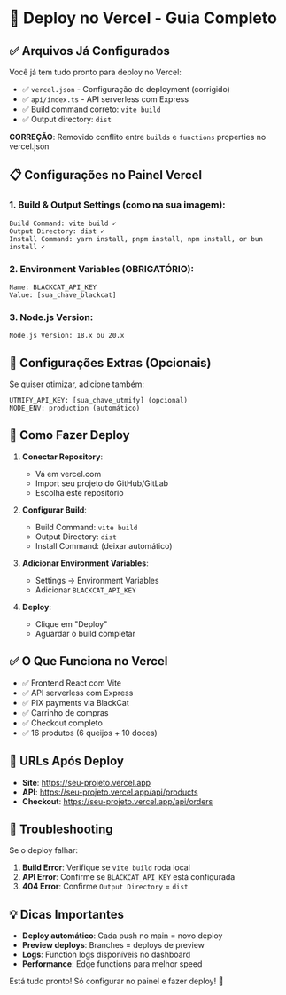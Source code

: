 # 🚀 Deploy no Vercel - Guia Completo

## ✅ Arquivos Já Configurados

Você já tem tudo pronto para deploy no Vercel:

- ✅ `vercel.json` - Configuração do deployment (corrigido)
- ✅ `api/index.ts` - API serverless com Express
- ✅ Build command correto: `vite build`
- ✅ Output directory: `dist`

**CORREÇÃO**: Removido conflito entre `builds` e `functions` properties no vercel.json

## 📋 Configurações no Painel Vercel

### 1. Build & Output Settings (como na sua imagem):
```
Build Command: vite build ✓
Output Directory: dist ✓
Install Command: yarn install, pnpm install, npm install, or bun install ✓
```

### 2. Environment Variables (OBRIGATÓRIO):
```
Name: BLACKCAT_API_KEY
Value: [sua_chave_blackcat]
```

### 3. Node.js Version:
```
Node.js Version: 18.x ou 20.x
```

## 🔧 Configurações Extras (Opcionais)

Se quiser otimizar, adicione também:

```
UTMIFY_API_KEY: [sua_chave_utmify] (opcional)
NODE_ENV: production (automático)
```

## 🚀 Como Fazer Deploy

1. **Conectar Repository**:
   - Vá em vercel.com
   - Import seu projeto do GitHub/GitLab
   - Escolha este repositório

2. **Configurar Build**:
   - Build Command: `vite build`
   - Output Directory: `dist`  
   - Install Command: (deixar automático)

3. **Adicionar Environment Variables**:
   - Settings → Environment Variables
   - Adicionar `BLACKCAT_API_KEY`

4. **Deploy**:
   - Clique em "Deploy"
   - Aguardar o build completar

## ✅ O Que Funciona no Vercel

- ✅ Frontend React com Vite
- ✅ API serverless com Express
- ✅ PIX payments via BlackCat
- ✅ Carrinho de compras
- ✅ Checkout completo
- ✅ 16 produtos (6 queijos + 10 doces)

## 🔗 URLs Após Deploy

- **Site**: https://seu-projeto.vercel.app
- **API**: https://seu-projeto.vercel.app/api/products
- **Checkout**: https://seu-projeto.vercel.app/api/orders

## 🐛 Troubleshooting

Se o deploy falhar:

1. **Build Error**: Verifique se `vite build` roda local
2. **API Error**: Confirme se `BLACKCAT_API_KEY` está configurada
3. **404 Error**: Confirme `Output Directory` = `dist`

## 💡 Dicas Importantes

- **Deploy automático**: Cada push no main = novo deploy
- **Preview deploys**: Branches = deploys de preview  
- **Logs**: Function logs disponíveis no dashboard
- **Performance**: Edge functions para melhor speed

Está tudo pronto! Só configurar no painel e fazer deploy! 🎉